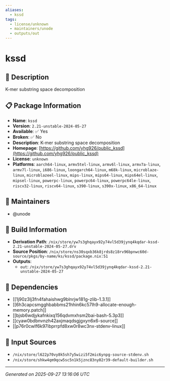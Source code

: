 ```yaml
---
aliases:
  - kssd
tags:
  - license/unknown
  - maintainers/unode
  - outputs/out
---
```


# kssd

## 📝 Description

K-mer substring space decomposition

## 📋 Package Information

- **Name**: `kssd`
- **Version**: `2.21-unstable-2024-05-27`
- **Available**: ✅ Yes
- **Broken**: ✅ No
- **Description**: K-mer substring space decomposition
- **Homepage**: [https://github.com/yhg926/public_kssd](https://github.com/yhg926/public_kssd)
- **License**: `unknown`
- **Platforms**: `aarch64-linux`, `armv5tel-linux`, `armv6l-linux`, `armv7a-linux`, `armv7l-linux`, `i686-linux`, `loongarch64-linux`, `m68k-linux`, `microblaze-linux`, `microblazeel-linux`, `mips-linux`, `mips64-linux`, `mips64el-linux`, `mipsel-linux`, `powerpc-linux`, `powerpc64-linux`, `powerpc64le-linux`, `riscv32-linux`, `riscv64-linux`, `s390-linux`, `s390x-linux`, `x86_64-linux`
## 👥 Maintainers

- @unode


## 🔧 Build Information

- **Derivation Path**: `/nix/store/yw7s3ghqayx92y74vl5d39jynq4kqdar-kssd-2.21-unstable-2024-05-27.drv`
- **Source Position**: `/nix/store/ns30sqxb36k8jrds8z18rv96bpnwc60d-source/pkgs/by-name/ks/kssd/package.nix:51`
- **Outputs**:
  - `out`:  `/nix/store/yw7s3ghqayx92y74vl5d39jynq4kqdar-kssd-2.21-unstable-2024-05-27`

## 🔗 Dependencies

- [[1j90z3lj3fn4fahaishwg9blnrjw181g-zlib-1.3.1]]
- [[6h3capcsmgghbabbms21hhin6kc57lh9-allocate-enough-memory.patch]]
- [[bjsb6wdjykafnkixq156qdvmxhsm2bai-bash-5.3p3]]
- [[cyaw0bdbnvnzh42axjmaqdsgjgxyn6x6-source]]
- [[p76r0cwlf6k97ibprrpfd8xw0r8wc3nx-stdenv-linux]]

## 📁 Input Sources

- `/nix/store/l622p70vy8k5sh7y5wizi5f2mic6ynpg-source-stdenv.sh`
- `/nix/store/shkw4qm9qcw5sc5n1k5jznc83ny02r39-default-builder.sh`

---
*Generated on 2025-09-27 13:16:06 UTC*
